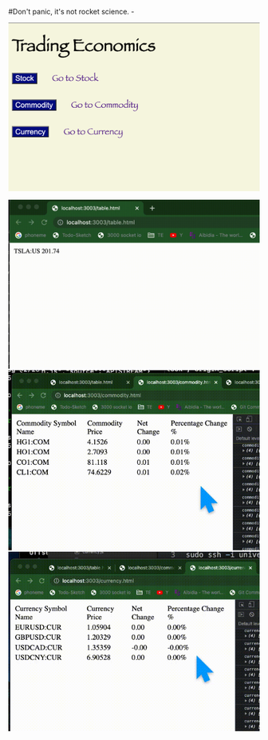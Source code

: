 #Don't panic, it's not rocket science. -

![2nd-edition](https://github.com/stella-te/socket/blob/main/Screen%20Shot%202023-02-25%20at%2006.48.05.png)

![1st-edition](https://github.com/stella-te/socket/blob/main/Screen%20Recording%202023-02-23%20at%2001.33.54.gif)
![1st-edition](https://github.com/stella-te/socket/blob/main/Screen%20Recording%202023-02-23%20at%2012.52.12.gif)
![1st-edition](https://github.com/stella-te/socket/blob/main/Screen%20Recording%202023-02-23%20at%2012.20.56.gif)
